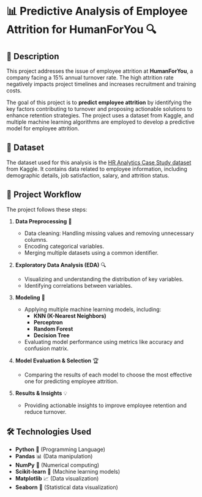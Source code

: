 # 📊 **Predictive Analysis of Employee Attrition for HumanForYou** 🔍

## 📝 **Description**

This project addresses the issue of employee attrition at **HumanForYou**, a company facing a 15% annual turnover rate. The high attrition rate negatively impacts project timelines and increases recruitment and training costs.

The goal of this project is to **predict employee attrition** by identifying the key factors contributing to turnover and proposing actionable solutions to enhance retention strategies. The project uses a dataset from Kaggle, and multiple machine learning algorithms are employed to develop a predictive model for employee attrition.

## 📁 **Dataset**

The dataset used for this analysis is the [HR Analytics Case Study dataset](https://www.kaggle.com/datasets/vjchoudhary7/hr-analytics-case-study/data) from Kaggle. It contains data related to employee information, including demographic details, job satisfaction, salary, and attrition status.

## 🔄 **Project Workflow**

The project follows these steps:

1. **Data Preprocessing** 🔧  
   - Data cleaning: Handling missing values and removing unnecessary columns.  
   - Encoding categorical variables.  
   - Merging multiple datasets using a common identifier.

2. **Exploratory Data Analysis (EDA)** 🔍  
   - Visualizing and understanding the distribution of key variables.  
   - Identifying correlations between variables.

3. **Modeling** 🤖  
   - Applying multiple machine learning models, including:
     - **KNN (K-Nearest Neighbors)**  
     - **Perceptron**  
     - **Random Forest**  
     - **Decision Tree**
   - Evaluating model performance using metrics like accuracy and confusion matrix.

4. **Model Evaluation & Selection** 🏆  
   - Comparing the results of each model to choose the most effective one for predicting employee attrition.

5. **Results & Insights** 💡  
   - Providing actionable insights to improve employee retention and reduce turnover.

## 🛠️ **Technologies Used**

- **Python** 🐍 (Programming Language)
- **Pandas** 📊 (Data manipulation)
- **NumPy** 🔢 (Numerical computing)
- **Scikit-learn** 🔧 (Machine learning models)
- **Matplotlib** 📈 (Data visualization)
- **Seaborn** 🌊 (Statistical data visualization)

